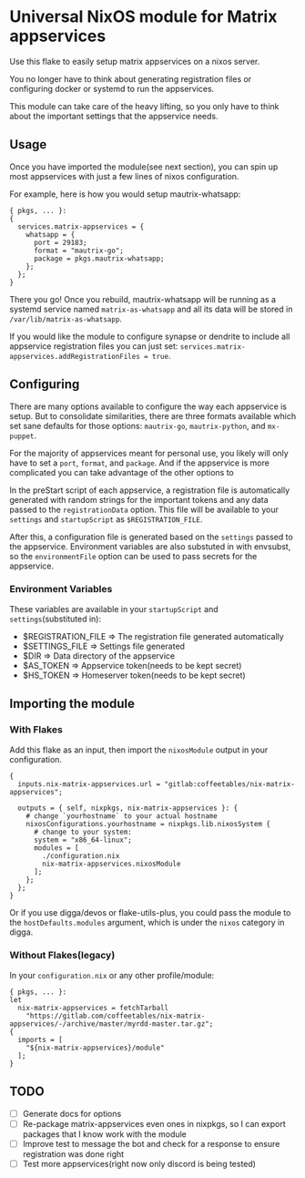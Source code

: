 # Universal NixOS module for Matrix appservices
Use this flake to easily setup matrix appservices on a nixos server.

You no longer have to think about generating registration files or
configuring docker or systemd to run the appservices.

This module can take care of the heavy lifting, so you only have to
think about the important settings that the appservice needs.

## Usage
Once you have imported the module(see next section), you can spin
up most appservices with just a few lines of nixos configuration.

For example, here is how you would setup mautrix-whatsapp:
```
{ pkgs, ... }:
{
  services.matrix-appservices = {
    whatsapp = {
      port = 29183;
      format = "mautrix-go";
      package = pkgs.mautrix-whatsapp;
    };
  };
}
```

There you go! Once you rebuild, mautrix-whatsapp will be running
as a systemd service named `matrix-as-whatsapp` and all its data will
be stored in `/var/lib/matrix-as-whatsapp`.

If you would like the module to configure synapse or dendrite to
include all appservice registration files you can just set:
`services.matrix-appservices.addRegistrationFiles = true`.

## Configuring
There are many options available to configure the way each appservice
is setup. But to consolidate similarities, there are three formats
available which set sane defaults for those options: `mautrix-go`,
`mautrix-python`, and `mx-puppet`.

For the majority of appservices meant for personal use, you likely
will only have to set a `port`, `format`, and `package`. And if the
appservice is more complicated you can take advantage of the other
options to 

In the preStart script of each appservice, a registration file is automatically
generated with random strings for the important tokens and any data passed
to the `registrationData` option. This file will be available to your `settings`
and `startupScript` as `$REGISTRATION_FILE`.

After this, a configuration file is generated based on the `settings` passed
to the appservice. Environment variables are also substuted in with envsubst,
so the `environmentFile` option can be used to pass secrets for the appservice.

### Environment Variables
These variables are available in your `startupScript` and `settings`(substituted in):
 - $REGISTRATION_FILE => The registration file generated automatically
 - $SETTINGS_FILE => Settings file generated
 - $DIR => Data directory of the appservice
 - $AS_TOKEN => Appservice token(needs to be kept secret)
 - $HS_TOKEN => Homeserver token(needs to be kept secret)

## Importing the module
### With Flakes
Add this flake as an input, then import the `nixosModule` output in
your configuration.
```
{
  inputs.nix-matrix-appservices.url = "gitlab:coffeetables/nix-matrix-appservices";

  outputs = { self, nixpkgs, nix-matrix-appservices }: {
    # change `yourhostname` to your actual hostname
    nixosConfigurations.yourhostname = nixpkgs.lib.nixosSystem {
      # change to your system:
      system = "x86_64-linux";
      modules = [
        ./configuration.nix
        nix-matrix-appservices.nixosModule
      ];
    };
  };
}
```
Or if you use digga/devos or flake-utils-plus, you could pass the module
to the `hostDefaults.modules` argument, which is under the `nixos` category in digga.

### Without Flakes(legacy)
In your `configuration.nix` or any other profile/module:
```
{ pkgs, ... }:
let
  nix-matrix-appservices = fetchTarball
    "https://gitlab.com/coffeetables/nix-matrix-appservices/-/archive/master/myrdd-master.tar.gz";
{
  imports = [
    "${nix-matrix-appservices}/module" 
  ];
}
```

## TODO
 - [ ] Generate docs for options
 - [ ] Re-package matrix-appservices even ones in nixpkgs, so I can export packages
       that I know work with the module
 - [ ] Improve test to message the bot and check for a response to ensure registration was
       done right
 - [ ] Test more appservices(right now only discord is being tested)
